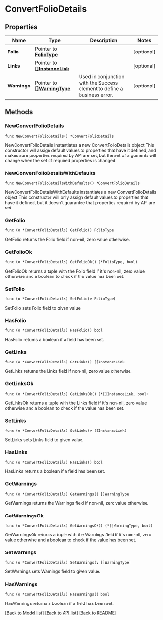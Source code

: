 # ConvertFolioDetails

## Properties

Name | Type | Description | Notes
------------ | ------------- | ------------- | -------------
**Folio** | Pointer to [**FolioType**](FolioType.md) |  | [optional] 
**Links** | Pointer to [**[]InstanceLink**](InstanceLink.md) |  | [optional] 
**Warnings** | Pointer to [**[]WarningType**](WarningType.md) | Used in conjunction with the Success element to define a business error. | [optional] 

## Methods

### NewConvertFolioDetails

`func NewConvertFolioDetails() *ConvertFolioDetails`

NewConvertFolioDetails instantiates a new ConvertFolioDetails object
This constructor will assign default values to properties that have it defined,
and makes sure properties required by API are set, but the set of arguments
will change when the set of required properties is changed

### NewConvertFolioDetailsWithDefaults

`func NewConvertFolioDetailsWithDefaults() *ConvertFolioDetails`

NewConvertFolioDetailsWithDefaults instantiates a new ConvertFolioDetails object
This constructor will only assign default values to properties that have it defined,
but it doesn't guarantee that properties required by API are set

### GetFolio

`func (o *ConvertFolioDetails) GetFolio() FolioType`

GetFolio returns the Folio field if non-nil, zero value otherwise.

### GetFolioOk

`func (o *ConvertFolioDetails) GetFolioOk() (*FolioType, bool)`

GetFolioOk returns a tuple with the Folio field if it's non-nil, zero value otherwise
and a boolean to check if the value has been set.

### SetFolio

`func (o *ConvertFolioDetails) SetFolio(v FolioType)`

SetFolio sets Folio field to given value.

### HasFolio

`func (o *ConvertFolioDetails) HasFolio() bool`

HasFolio returns a boolean if a field has been set.

### GetLinks

`func (o *ConvertFolioDetails) GetLinks() []InstanceLink`

GetLinks returns the Links field if non-nil, zero value otherwise.

### GetLinksOk

`func (o *ConvertFolioDetails) GetLinksOk() (*[]InstanceLink, bool)`

GetLinksOk returns a tuple with the Links field if it's non-nil, zero value otherwise
and a boolean to check if the value has been set.

### SetLinks

`func (o *ConvertFolioDetails) SetLinks(v []InstanceLink)`

SetLinks sets Links field to given value.

### HasLinks

`func (o *ConvertFolioDetails) HasLinks() bool`

HasLinks returns a boolean if a field has been set.

### GetWarnings

`func (o *ConvertFolioDetails) GetWarnings() []WarningType`

GetWarnings returns the Warnings field if non-nil, zero value otherwise.

### GetWarningsOk

`func (o *ConvertFolioDetails) GetWarningsOk() (*[]WarningType, bool)`

GetWarningsOk returns a tuple with the Warnings field if it's non-nil, zero value otherwise
and a boolean to check if the value has been set.

### SetWarnings

`func (o *ConvertFolioDetails) SetWarnings(v []WarningType)`

SetWarnings sets Warnings field to given value.

### HasWarnings

`func (o *ConvertFolioDetails) HasWarnings() bool`

HasWarnings returns a boolean if a field has been set.


[[Back to Model list]](../README.md#documentation-for-models) [[Back to API list]](../README.md#documentation-for-api-endpoints) [[Back to README]](../README.md)


